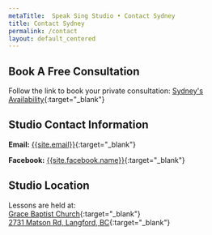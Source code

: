 ```yaml
---
metaTitle:  Speak Sing Studio • Contact Sydney
title: Contact Sydney
permalink: /contact
layout: default_centered
---
```

## Book A Free Consultation

Follow the link to book your private consultation:
[Sydney's Availability](https://calendly.com/speaksingstudio/15-minute-call-music-lesson-consult){:target="_blank"} 

## Studio Contact Information
**Email:** [{{site.email}}](mailto:{{site.email}}){:target="_blank"}  
<!-- **Phone:** [{{site.phone}}](tel:{{site.phone}}){:target="_blank"}   -->
**Facebook:** [{{site.facebook.name}}]({{site.facebook.url}}){:target="_blank"}  

## Studio Location
Lessons are held at:  
[Grace Baptist Church](https://goo.gl/maps/vhy8Zpt4Gz6V3MQs6){:target="_blank"}  
[2731 Matson Rd, Langford, BC](https://goo.gl/maps/vhy8Zpt4Gz6V3MQs6){:target="_blank"}  
